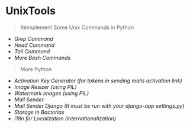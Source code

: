 UnixTools
=========

> Reimplement Some Unix Commands in Python
    
* *Grep Command*
* *Head Command*
* *Tail Command*
* *More Bash Commands*
    
> More Python
    
* *Activation Key Generator (for tokens in sending mails activation link)*
* *Image Resizer (using PIL)*
* *Watermark Images (using PIL)*
* *Mail Sender*
* *Mail Sender Django (It must be run with your django-app settings.py)*
* *Storage in Bacterias*
* *i18n for Localization (internationalization)*